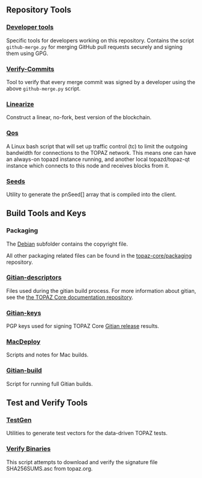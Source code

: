 Repository Tools
---------------------

### [Developer tools](/contrib/devtools) ###
Specific tools for developers working on this repository.
Contains the script `github-merge.py` for merging GitHub pull requests securely and signing them using GPG.

### [Verify-Commits](/contrib/verify-commits) ###
Tool to verify that every merge commit was signed by a developer using the above `github-merge.py` script.

### [Linearize](/contrib/linearize) ###
Construct a linear, no-fork, best version of the blockchain.

### [Qos](/contrib/qos) ###

A Linux bash script that will set up traffic control (tc) to limit the outgoing bandwidth for connections to the TOPAZ network. This means one can have an always-on topazd instance running, and another local topazd/topaz-qt instance which connects to this node and receives blocks from it.

### [Seeds](/contrib/seeds) ###
Utility to generate the pnSeed[] array that is compiled into the client.

Build Tools and Keys
---------------------

### Packaging ###
The [Debian](/contrib/debian) subfolder contains the copyright file.

All other packaging related files can be found in the [topaz-core/packaging](https://github.com/topaz-core/packaging) repository.

### [Gitian-descriptors](/contrib/gitian-descriptors) ###
Files used during the gitian build process. For more information about gitian, see the [the TOPAZ Core documentation repository](https://github.com/topaz-core/docs).

### [Gitian-keys](/contrib/gitian-keys)
PGP keys used for signing TOPAZ Core [Gitian release](/doc/release-process.md) results.

### [MacDeploy](/contrib/macdeploy) ###
Scripts and notes for Mac builds. 

### [Gitian-build](/contrib/gitian-build.py) ###
Script for running full Gitian builds.

Test and Verify Tools 
---------------------

### [TestGen](/contrib/testgen) ###
Utilities to generate test vectors for the data-driven TOPAZ tests.

### [Verify Binaries](/contrib/verifybinaries) ###
This script attempts to download and verify the signature file SHA256SUMS.asc from topaz.org.
